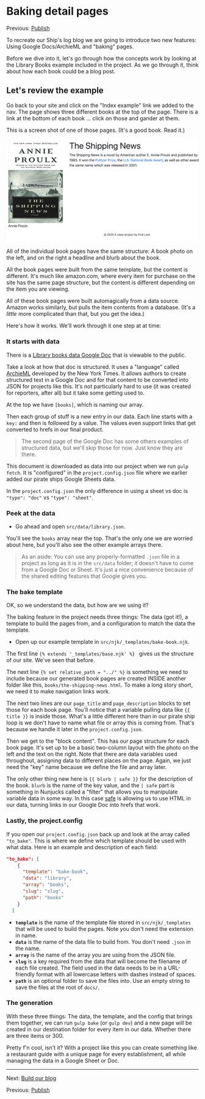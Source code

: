 # Baking detail pages

Previous: [Publish](static-04-publish.md)

To recreate our Ship's log blog we are going to introduce two new features: Using Google Docs/ArchieML and "baking" pages.

Before we dive into it, let's go through how the concepts work by looking at the Library Books example included in the project. As we go through it, think about how each book could be a blog post.

## Let's review the example

Go back to your site and click on the "Index example" link we added to the nav. The page shows three different books at the top of the page. There is a link at the bottom of each book ... click on those and gander at them.

This is a screen shot of one of those pages. (It's a good book. Read it.)

![static page example](../images/static-detail-page-example.png)

All of the individual book pages have the same structure: A book photo on the left, and on the right a headline and blurb about the book.

All the book pages were built from the same template, but the content is different. It's much like amazon.com, where every item for purchase on the site has the same page structure, but the content is different depending on the item you are viewing.

All of these book pages were built automagically from a data source. Amazon works similarly, but pulls the item contents from a database. (It's a _little_ more complicated than that, but you get the idea.)

Here's how it works. We'll work through it one step at at time:

### It starts with data

There is a [Library books data Google Doc](https://docs.google.com/document/d/1RgMhjtkXlbbf9uzSzy_xPRKwxcVZIZqVytgM_JoU4E4/edit?usp=sharing) that is viewable to the public.

Take a look at how that doc is structured. It uses a "language" called [ArchieML](http://archieml.org/) developed by the New York Times. It allows authors to create structured text in a Google Doc and for that content to be converted into JSON for projects like this. It's not particularly hard to use (it was created for reporters, after all) but it take some getting used to.

At the top we have `[books]`, which is naming our array.

Then each group of stuff is a new entry in our data. Each line starts with a `key:` and then is followed by a value. The values even support links that get converted to hrefs in our final product.

> The second page of the Google Doc has some others examples of structured data, but we'll skip those for now. Just know they are there.

This document is downloaded as data into our project when we run `gulp fetch`. It is "configured" in the `project.config.json` file where we earlier added our pirate ships Google Sheets data.

In the `project.config.json` the only difference in using a sheet vs doc is `"type": "doc"` vs `"type": "sheet"`.

### Peek at the data

- Go ahead and open `src/data/library.json`.

You'll see the `books` array near the top. That's the only one we are worried about here, but you'll also see the other example arrays there.

> As an aside: You can use any properly-formatted `.json` file in a project as long as it is in the `src/data` folder; it doesn't have to come from a Google Doc or Sheet. It's just a nice convenience because of the shared editing features that Google gives you.

### The bake template

OK, so we understand the data, but how are we using it?

The baking feature in the project needs three things: The data (got it!), a template to build the pages from, and a configuration to match the data the template.

- Open up our example template in `src/njk/_templates/bake-book.njk`.

The first line `{% extends '_templates/base.njk' %}
` gives us the structure of our site. We've seen that before.

The next line `{% set relative_path = "../" %}` is something we need to include because our generated book pages are created INSIDE another folder like this, `books/the-shipping-news.html`. To make a long story short, we need it to make navigation links work.

The next two lines are our `page_title` and `page_description` blocks to set those for each book page. You'll notice that a variable pulling data like `{{ title }}` is inside those. What's a little different here than in our pirate ship loop is we don't have to name what file or array this is coming from. That's because we handle it later in the `project.config.json`.

Then we get to the "block content". This has our page structure for each book page. It's set up to be a basic two-column layout with the photo on the left and the text on the right. Note that there are data variables used throughout, assigning data to different places on the page. Again, we just need the "key" name because we define the file and array later.

The only other thing new here is `{{ blurb | safe }}` for the description of the book. `blurb` is the name of the key value, and the `| safe` part is something in Nunjucks called a "filter" that allows you to manipulate variable data in some way. In this case [safe](https://mozilla.github.io/nunjucks/templating.html#safe) is allowing us to use HTML in our data, turning links in our Google Doc into hrefs that work.

### Lastly, the project.config

If you open our `project.config.json` back up and look at the array called `"to_bake"`. This is where we define which template should be used with what data. Here is an example and description of each field:

```json
"to_bake": [
    {
      "template": "bake-book",
      "data": "library",
      "array": "books",
      "slug": "slug",
      "path": "books"
    }
  ]
```

- **`template`** is the name of the template file stored in `src/njk/_templates` that will be used to build the pages. Note you don't need the extension in name.
- **`data`** is the name of the data file to build from. You don't need `.json` in the name.
- **`array`** is the name of the array you are using from the JSON file.
- **`slug`** is a key required from the data that will become the filename of each file created. The field used in the data needs to be in a URL-friendly format with all lowercase letters with dashes instead of spaces.
- **`path`** is an optional folder to save the files into. Use an empty string to save the files at the root of `docs/`.

### The generation

With these three things: The data, the template, and the config that brings them together, we can run `gulp bake` (or `gulp dev`) and a new page will be created in our destination folder for every item in our data. Whether there are three items or 300.

Pretty f'n cool, isn't it? With a project like this you can create something like a restaurant guide with a unique page for every establishment, all while managing the data in a Google Sheet or Doc.

---

Next: [Build our blog](static-06-bake-blog.md)

Previous: [Publish](static-04-publish.md)
